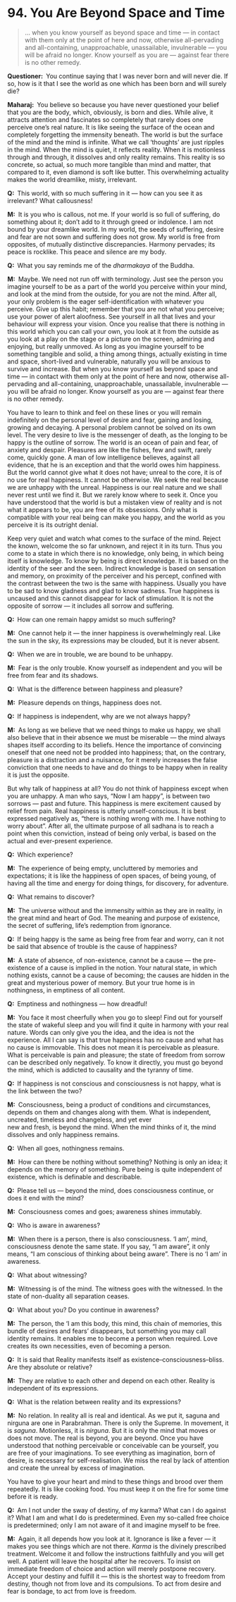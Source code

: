# 94. You Are Beyond Space and Time

>… when you know yourself as beyond space and time — in contact with them only at the point of 
here and now, otherwise all-pervading and all-containing, unapproachable, unassailable, 
invulnerable — you will be afraid no longer. Know yourself as you are — against fear there is no 
other remedy.

**Questioner:**&ensp;You continue saying that I was never born and will never die. If so, how is it that I see 
the world as one which has been born and will surely die?

**Maharaj:**&ensp;You believe so because you have never questioned your belief that you are the body, 
which, obviously, is born and dies. While alive, it attracts attention and fascinates so completely that 
rarely does one perceive one’s real nature. It is like seeing the surface of the ocean and completely 
forgetting the immensity beneath. The world is but the surface of the mind and the mind is infinite. 
What we call ‘thoughts’ are just ripples in the mind. When the mind is quiet, it reflects reality. When it 
is motionless through and through, it dissolves and only reality remains. This reality is so concrete, 
so actual, so much more tangible than mind and matter, that compared to it, even diamond is soft 
like butter. This overwhelming actuality makes the world dreamlike, misty, irrelevant.

**Q:**&ensp;This world, with so much suffering in it — how can you see it as irrelevant? What callousness!

**M:**&ensp;It is you who is callous, not me. If your world is so full of suffering, do something about it; don’t 
add to it through greed or indolence. I am not bound by your dreamlike world. In my world, the seeds 
of suffering, desire and fear are not sown and suffering does not grow. My world is free from 
opposites, of mutually distinctive discrepancies. Harmony pervades; its peace is rocklike. This peace 
and silence are my body.

**Q:**&ensp;What you say reminds me of the *dharmakaya* of the Buddha.

**M:**&ensp;Maybe. We need not run off with terminology. Just see the person you imagine yourself to be as 
a part of the world you perceive within your mind, and look at the mind from the outside, for you are 
not the mind. After all, your only problem is the eager self-identification with whatever you perceive. 
Give up this habit; remember that you are not what you perceive; use your power of alert aloofness. 
See yourself in all that lives and your behaviour will express your vision. Once you realise that there 
is nothing in this world which you can call your own, you look at it from the outside as you look at a 
play on the stage or a picture on the screen, admiring and enjoying, but really unmoved. As long as 
you imagine yourself to be something tangible and solid, a thing among things, actually existing in 
time and space, short-lived and vulnerable, naturally you will be anxious to survive and increase. 
But when you know yourself as beyond space and time — in contact with them only at the point of 
here and now, otherwise all-pervading and all-containing, unapproachable, unassailable, 
invulnerable — you will be afraid no longer. Know yourself as you are — against fear there is no 
other remedy.

You have to learn to think and feel on these lines or you will remain indefinitely on the personal 
level of desire and fear, gaining and losing, growing and decaying. A personal problem cannot be 
solved on its own level. The very desire to live is the messenger of death, as the longing to be 
happy is the outline of sorrow. The world is an ocean of pain and fear, of anxiety and despair. 
Pleasures are like the fishes, few and swift, rarely come, quickly gone. A man of low intelligence 
believes, against all evidence, that he is an exception and that the world owes him happiness. But 
the world cannot give what it does not have; unreal to the core, it is of no use for real happiness. It 
cannot be otherwise. We seek the real because we are unhappy with the unreal. Happiness is our 
real nature and we shall never rest until we find it. But we rarely know where to seek it. Once you 
have understood that the world is but a mistaken view of reality and is not what it appears to be, 
you are free of its obsessions. Only what is compatible with your real being can make you happy, 
and the world as you perceive it is its outright denial.

Keep very quiet and watch what comes to the surface of the mind. Reject the known, welcome the
so far unknown, and reject it in its turn. Thus you come to a state in which there is no knowledge, 
only being, in which being itself is knowledge. To know by being is direct knowledge. It is based on 
the identity of the seer and the seen. Indirect knowledge is based on sensation and memory, on 
proximity of the perceiver and his percept, confined with the contrast between the two is the same 
with happiness. Usually you have to be sad to know gladness and glad to know sadness. True 
happiness is uncaused and this cannot disappear for lack of stimulation. It is not the opposite of 
sorrow — it includes all sorrow and suffering.

**Q:**&ensp;How can one remain happy amidst so much suffering?

**M:**&ensp;One cannot help it — the inner happiness is overwhelmingly real. Like the sun in the sky, its 
expressions may be clouded, but it is never absent.

**Q:**&ensp;When we are in trouble, we are bound to be unhappy.

**M:**&ensp;Fear is the only trouble. Know yourself as independent and you will be free from fear and its 
shadows.

**Q:**&ensp;What is the difference between happiness and pleasure?

**M:**&ensp;Pleasure depends on things, happiness does not.

**Q:**&ensp;If happiness is independent, why are we not always happy?

**M:**&ensp;As long as we believe that we need things to make us happy, we shall also believe that in their 
absence we must be miserable — the mind always shapes itself according to its beliefs. Hence the 
importance of convincing oneself that one need not be prodded into happiness; that, on the 
contrary, pleasure is a distraction and a nuisance, for it merely increases the false conviction that 
one needs to have and do things to be happy when in reality it is just the opposite.

But why talk of happiness at all? You do not think of happiness except when you are unhappy. A 
man who says, “Now I am happy”, is between two sorrows — past and future. This happiness is 
mere excitement caused by relief from pain. Real happiness is utterly unself-conscious. It is best 
expressed negatively as, “there is nothing wrong with me. I have nothing to worry about”. After all, 
the ultimate purpose of all <span data-tippy-content="The practice which produces success, <em>siddhi</em>.">sadhana</span> is to reach a point when this conviction, instead of being only 
verbal, is based on the actual and ever-present experience.

**Q:**&ensp;Which experience?

**M:**&ensp;The experience of being empty, uncluttered by memories and expectations; it is like the 
happiness of open spaces, of being young, of having all the time and energy for doing things, for 
discovery, for adventure.

**Q:**&ensp;What remains to discover?

**M:**&ensp;The universe without and the immensity within as they are in reality, in the great mind and heart 
of God. The meaning and purpose of existence, the secret of suffering, life’s redemption from 
ignorance.

**Q:**&ensp;If being happy is the same as being free from fear and worry, can it not be said that absence of 
trouble is the cause of happiness?

**M:**&ensp;A state of absence, of non-existence, cannot be a cause — the pre-existence of a cause is implied
in the notion. Your natural state, in which nothing exists, cannot be a cause of becoming; the 
causes are hidden in the great and mysterious power of memory. But your true home is in 
nothingness, in emptiness of all content.

**Q:**&ensp;Emptiness and nothingness — how dreadful!

**M:**&ensp;You face it most cheerfully when you go to sleep! Find out for yourself the state of wakeful 
sleep and you will find it quite in harmony with your real nature. Words can only give you the idea, 
and the idea is not the experience. All I can say is that true happiness has no cause and what has 
no cause is immovable. This does not mean it is perceivable as pleasure. What is perceivable is 
pain and pleasure; the state of freedom from sorrow can be described only negatively. To know it 
directly, you must go beyond the mind, which is addicted to causality and the tyranny of time.

**Q:**&ensp;If happiness is not conscious and consciousness is not happy, what is the link between the two?

**M:**&ensp;Consciousness, being a product of conditions and circumstances, depends on them and 
changes along with them. What is independent, uncreated, timeless and changeless, and yet ever  
new and fresh, is beyond the mind. When the mind thinks of it, the mind dissolves and only 
happiness remains.

**Q:**&ensp;When all goes, nothingness remains.

**M:**&ensp;How can there be nothing without something? Nothing is only an idea; it depends on the 
memory of something. Pure being is quite independent of existence, which is definable and 
describable.

**Q:**&ensp;Please tell us — beyond the mind, does consciousness continue, or does it end with the mind?

**M:**&ensp;Consciousness comes and goes; awareness shines immutably.

**Q:**&ensp;Who is aware in awareness?

**M:**&ensp;When there is a person, there is also consciousness. ‘I am’, mind, consciousness denote the 
same state. If you say, “I am aware”, it only means, “I am conscious of thinking about being aware”. 
There is no ‘I am’ in awareness.

**Q:**&ensp;What about witnessing?

**M:**&ensp;Witnessing is of the mind. The witness goes with the witnessed. In the state of non-duality all
separation ceases.

**Q:**&ensp;What about you? Do you continue in awareness?

**M:**&ensp;The person, the ‘I am this body, this mind, this chain of memories, this bundle of desires and 
fears’ disappears, but something you may call identity remains. It enables me to become a person 
when required. Love creates its own necessities, even of becoming a person.

**Q:**&ensp;It is said that Reality manifests itself as existence–consciousness–bliss. Are they absolute or
relative?

**M:**&ensp;They are relative to each other and depend on each other. Reality is independent of its 
expressions.

**Q:**&ensp;What is the relation between reality and its expressions?

**M:**&ensp;No relation. In reality all is real and identical. As we put it, <span data-tippy-content="Manifested condition with the three <em>guna</em>s, qualities — <em>sattva</em>, <em>rajas</em> and <em>tamas</em>. The Supreme Absolute conceived of as possessing qualities like love, mercy etc., as distinguished from the undifferentiated Absolute of the <em>Advaita Vedanta</em>.">saguna</span> and <span data-tippy-content="The unconditioned, without form, qualities or attributes.">nirguna</span> are one in <span data-tippy-content="The Supreme Reality.">Parabrahman</span>. There is only the Supreme. In movement, it is *saguna*. Motionless, it is *nirguna*. But it 
is only the mind that moves or does not move. The real is beyond, you are beyond. Once you have 
understood that nothing perceivable or conceivable can be yourself, you are free of your 
imaginations. To see everything as imagination, born of desire, is necessary for self-realisation. We 
miss the real by lack of attention and create the unreal by excess of imagination.

You have to give your heart and mind to these things and brood over them repeatedly. It is like 
cooking food. You must keep it on the fire for some time before it is ready.

**Q:**&ensp;Am I not under the sway of destiny, of my <span data-tippy-content="Action or “the fruits of action”. <em>Karma</em> is of three kinds: <em>sanchita</em> (accumulated from previous births), <em>prarabdha</em> (portion of the past <em>karma</em> to be worked out in the present life) and <em>agami</em> (the current <em>karma</em> the result of which will fructify in future).">karma</span>? What can I do against it? What I am and 
what I do is predetermined. Even my so-called free choice is predetermined; only I am not aware of 
it and imagine myself to be free.

**M:**&ensp;Again, it all depends how you look at it. Ignorance is like a fever — it makes you see things 
which are not there. *Karma* is the divinely prescribed treatment. Welcome it and follow the 
instructions faithfully and you will get well. A patient will leave the hospital after he recovers. To 
insist on immediate freedom of choice and action will merely postpone recovery. Accept your 
destiny and fulfill it — this is the shortest way to freedom from destiny, though not from love and its 
compulsions. To act from desire and fear is bondage, to act from love is freedom.


<script>
export default {
  props: ["slot-key"],
  mounted () {
    tippy("[data-tippy-content]", {allowHTML: true});
  }
}
</script>